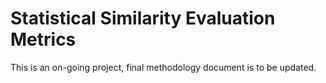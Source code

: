 # Statistical Similarity Evaluation Metrics

This is an on-going project, final methodology document is to be updated.
